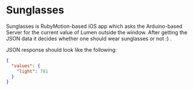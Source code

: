 Sunglasses
===

Sunglasses is RubyMotion-based iOS app which asks the Arduino-based Server for the current value of Lumen outside the window.
After getting the JSON data it decides whether one should wear sunglasses or not :) .

JSON response should look like the following:

```json
{
  "values": {
    "light": 781
  }
}	
